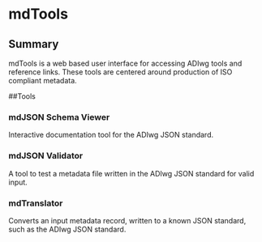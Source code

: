 # mdTools

## Summary
mdTools is a web based user interface for accessing ADIwg tools and reference links. These tools are centered around production of ISO compliant metadata.

##Tools

### mdJSON Schema Viewer
Interactive documentation tool for the ADIwg JSON standard.

### mdJSON Validator
A tool to test a metadata file written in the ADIwg JSON standard for valid input.

### mdTranslator
Converts an input metadata record, written to a known JSON standard, such as the ADIwg JSON standard.





